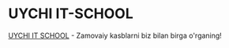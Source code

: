 # UYCHI IT-SCHOOL

[UYCHI IT SCHOOL](https://uychi-itschool.uz) - Zamovaiy kasblarni biz bilan birga o'rganing!